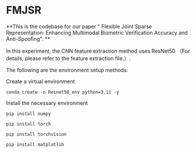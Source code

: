 # FMJSR
**This is the codebase for our paper " Flexible Joint Sparse Representation: Enhancing Multimodal Biometric Verification Accuracy and Anti-Spoofing". **

In this experiment, the CNN feature extraction method uses ResNet50 （For details, please refer to the feature extraction file.）.

The following are the environment setup methods:

Create a virtual environment

`conda create -n Resnet50_env python=3.11 -y`

Install the necessary environment

`pip install numpy`

`pip install torch`

`pip install torchvision`

`pip install matplotlib`
